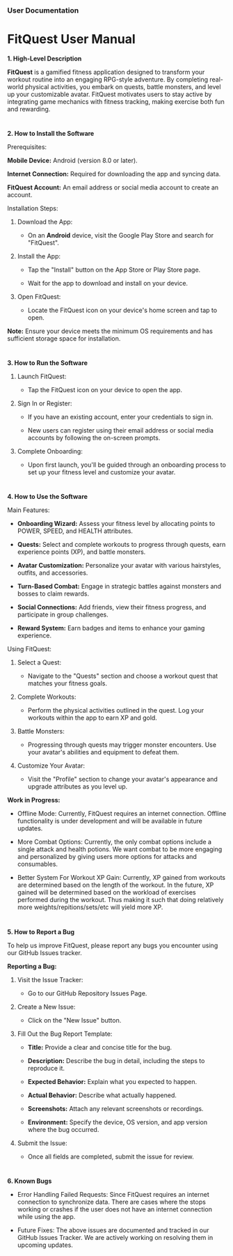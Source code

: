 
### User Documentation


# FitQuest User Manual


**1. High-Level Description**

**FitQuest** is a gamified fitness application designed to transform your workout routine into an engaging RPG-style adventure. By completing real-world physical activities, you embark on quests, battle monsters, and level up your customizable avatar. FitQuest motivates users to stay active by integrating game mechanics with fitness tracking, making exercise both fun and rewarding.

#

**2. How to Install the Software**

Prerequisites:

**Mobile Device:** Android (version 8.0 or later).

**Internet Connection:** Required for downloading the app and syncing data.

**FitQuest Account:** An email address or social media account to create an account.

Installation Steps:
1. Download the App:

    - On an **Android** device, visit the Google Play Store and search for "FitQuest".

2. Install the App:

    - Tap the "Install" button on the App Store or Play Store page.

    - Wait for the app to download and install on your device.

3. Open FitQuest:

    - Locate the FitQuest icon on your device's home screen and tap to open.

**Note:** Ensure your device meets the minimum OS requirements and has sufficient storage space for installation.

#

**3. How to Run the Software**

1. Launch FitQuest:

    - Tap the FitQuest icon on your device to open the app.

2. Sign In or Register:

    - If you have an existing account, enter your credentials to sign in.

    - New users can register using their email address or social media accounts by following the on-screen prompts.

3. Complete Onboarding:

    - Upon first launch, you'll be guided through an onboarding process to set up your fitness level and customize your avatar.

#

**4. How to Use the Software**

Main Features:

- **Onboarding Wizard:** Assess your fitness level by allocating points to POWER, SPEED, and HEALTH attributes.

- **Quests:** Select and complete workouts to progress through quests, earn experience points (XP), and battle monsters.

- **Avatar Customization:** Personalize your avatar with various hairstyles, outfits, and accessories.

- **Turn-Based Combat:** Engage in strategic battles against monsters and bosses to claim rewards.

- **Social Connections:** Add friends, view their fitness progress, and participate in group challenges.

- **Reward System:** Earn badges and items to enhance your gaming experience.

Using FitQuest:

1. Select a Quest:

    - Navigate to the "Quests" section and choose a workout quest that matches your fitness goals.

2. Complete Workouts:

    - Perform the physical activities outlined in the quest. Log your workouts within the app to earn XP and gold.

3. Battle Monsters:

    - Progressing through quests may trigger monster encounters. Use your avatar's abilities and equipment to defeat them.

4. Customize Your Avatar:

    - Visit the "Profile" section to change your avatar's appearance and upgrade attributes as you level up.

**Work in Progress:**

- Offline Mode: Currently, FitQuest requires an internet connection. Offline functionality is under development and will be available in future updates.

- More Combat Options: Currently, the only combat options include a single attack and health potions. We want combat to be more engaging and personalized by giving users more options for attacks and consumables.

- Better System For Workout XP Gain: Currently, XP gained from workouts are determined based on the length of the workout. In the future, XP gained will be determined based on the workload of exercises performed during the workout. Thus making it such that doing relatively more weights/repitions/sets/etc will yield more XP.

#

**5. How to Report a Bug**

To help us improve FitQuest, please report any bugs you encounter using our GitHub Issues tracker.

**Reporting a Bug:**

1. Visit the Issue Tracker:

    - Go to our GitHub Repository Issues Page.

2. Create a New Issue:

    - Click on the "New Issue" button.

3. Fill Out the Bug Report Template:

    - **Title:** Provide a clear and concise title for the bug.

    - **Description:** Describe the bug in detail, including the steps to reproduce it.

    - **Expected Behavior:** Explain what you expected to happen.

    - **Actual Behavior:** Describe what actually happened.

    - **Screenshots:** Attach any relevant screenshots or recordings.

    - **Environment:** Specify the device, OS version, and app version where the bug occurred.

4. Submit the Issue:

    - Once all fields are completed, submit the issue for review.

#

**6. Known Bugs**

- Error Handling Failed Requests: Since FitQuest requires an internet connection to synchronize data. There are cases where the stops working or crashes if the user does not have an internet connection while using the app.

- Future Fixes: The above issues are documented and tracked in our GitHub Issues Tracker. We are actively working on resolving them in upcoming updates.
